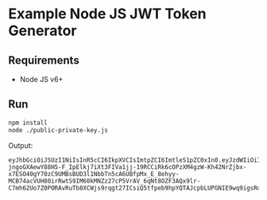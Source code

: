 # Example Node JS JWT Token Generator

## Requirements
* Node JS v6+

##  Run
```bash
npm install
node ./public-private-key.js
```

Output:
``` 
eyJhbGciOiJSUzI1NiIsInR5cCI6IkpXVCIsImtpZCI6ImtleS1pZC0xIn0.eyJzdWIiOiIxMjM0NTY3ODkwIiwibmFtZSI6IkpvaG4gRG9lIiwiYWRtaW4iOnRydWUsImlhdCI6MTUxOTczMzkyNH0.kFVYC4BkEOzq_YBpR2Yzgr4tlZ-jngoGXAewY88H5-F_IpElkj7iXt3FIVa1jj-19RCCiRk6cOPzXM4gzW-Kh42NrZjbx-x7ESO40gY70zC9UMBsBUD3l1NbbTn5cA6UBfpMx_E_8ehyy-MCB74acVUH80irRwtS9IM60kMNZz27cP5VrAV_6qNt8OZF3AQx9lr-C7mh62Uo7Z0PORAvRuTb8XCWjs9rqgt27ICsiQ5tfpeb9hpYQTAJcpbLUPGNIE9wq9igsRdZ2Uj27Itlhn2yECM9Kz88ZDQa4sZuxfUvcnOokli6rM861yG7vqDAifGZoZB6oyFl3cqII2pQMQ
```